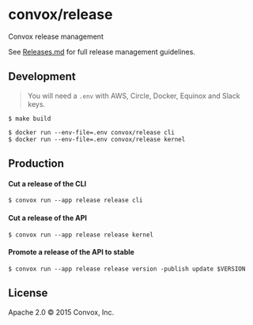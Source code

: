 # convox/release

Convox release management

See [Releases.md](Releases.md) for full release management guidelines.

## Development

> You will need a `.env` with AWS, Circle, Docker, Equinox and Slack keys.


```
$ make build

$ docker run --env-file=.env convox/release cli
$ docker run --env-file=.env convox/release kernel
```

## Production

#### Cut a release of the CLI

```
$ convox run --app release release cli
```

#### Cut a release of the API

```
$ convox run --app release release kernel
```

#### Promote a release of the API to stable

```
$ convox run --app release release version -publish update $VERSION
```

## License

Apache 2.0 &copy; 2015 Convox, Inc.
